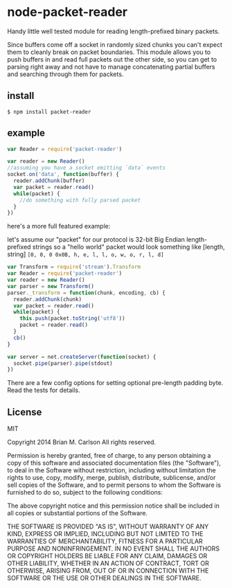 node-packet-reader
==================

Handy little well tested module for reading length-prefixed binary packets.

Since buffers come off a socket in randomly sized chunks you can't expect them to cleanly
break on packet boundaries.  This module allows you to push buffers in and read
full packets out the other side, so you can get to parsing right away and not have
to manage concatenating partial buffers and searching through them for packets.

## install

` $ npm install packet-reader `

## example

```js
var Reader = require('packet-reader')

var reader = new Reader()
//assuming you have a socket emitting `data` events
socket.on('data', function(buffer) {
  reader.addChunk(buffer)
  var packet = reader.read()
  while(packet) {
    //do something with fully parsed packet
  }
})
```


here's a more full featured example:

let's assume our "packet" for our protocol is 32-bit Big Endian length-prefixed strings
so a "hello world" packet would look something like [length, string]
`[0, 0, 0 0x0B, h, e, l, l, o, w, o, r, l, d]`

```js
var Transform = require('stream').Transform
var Reader = require('packet-reader')
var reader = new Reader()
var parser = new Transform()
parser._transform = function(chunk, encoding, cb) {
  reader.addChunk(chunk)
  var packet = reader.read()
  while(packet) {
    this.push(packet.toString('utf8'))
    packet = reader.read()
  }
  cb()
}

var server = net.createServer(function(socket) {
  socket.pipe(parser).pipe(stdout)
})

```

There are a few config options for setting optional pre-length padding byte.  Read the tests for details.

## License

MIT

Copyright 2014 Brian M. Carlson
All rights reserved.

Permission is hereby granted, free of charge, to any person
obtaining a copy of this software and associated documentation
files (the "Software"), to deal in the Software without
restriction, including without limitation the rights to use,
copy, modify, merge, publish, distribute, sublicense, and/or sell
copies of the Software, and to permit persons to whom the
Software is furnished to do so, subject to the following
conditions:

The above copyright notice and this permission notice shall be
included in all copies or substantial portions of the Software.

THE SOFTWARE IS PROVIDED "AS IS", WITHOUT WARRANTY OF ANY KIND,
EXPRESS OR IMPLIED, INCLUDING BUT NOT LIMITED TO THE WARRANTIES
OF MERCHANTABILITY, FITNESS FOR A PARTICULAR PURPOSE AND
NONINFRINGEMENT. IN NO EVENT SHALL THE AUTHORS OR COPYRIGHT
HOLDERS BE LIABLE FOR ANY CLAIM, DAMAGES OR OTHER LIABILITY,
WHETHER IN AN ACTION OF CONTRACT, TORT OR OTHERWISE, ARISING
FROM, OUT OF OR IN CONNECTION WITH THE SOFTWARE OR THE USE OR
OTHER DEALINGS IN THE SOFTWARE.
